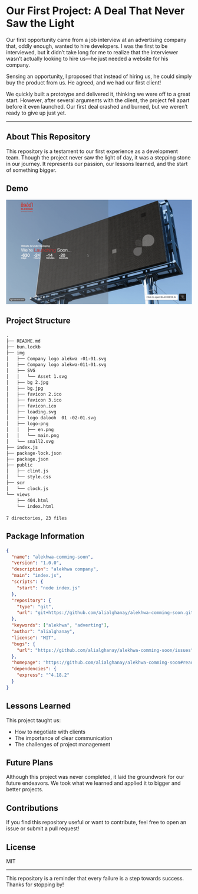 # Our First Project: A Deal That Never Saw the Light

Our first opportunity came from a job interview at an advertising company that, oddly enough, wanted to hire developers. I was the first to be interviewed, but it didn’t take long for me to realize that the interviewer wasn’t actually looking to hire us—he just needed a website for his company.

Sensing an opportunity, I proposed that instead of hiring us, he could simply buy the product from us. He agreed, and we had our first client!

We quickly built a prototype and delivered it, thinking we were off to a great start. However, after several arguments with the client, the project fell apart before it even launched. Our first deal crashed and burned, but we weren’t ready to give up just yet.

---

## About This Repository

This repository is a testament to our first experience as a development team. Though the project never saw the light of day, it was a stepping stone in our journey. It represents our passion, our lessons learned, and the start of something bigger.

## Demo

![Project Demo](img/demo.gif)

## Project Structure

```
.
├── README.md
├── bun.lockb
├── img
│   ├── Company logo alekwa -01-01.svg
│   ├── Company logo alekwa-011-01.svg
│   ├── SVG
│   │   └── Asset 1.svg
│   ├── bg 2.jpg
│   ├── bg.jpg
│   ├── favicon 2.ico
│   ├── favicon 3.ico
│   ├── favicon.ico
│   ├── loading.svg
│   ├── logo dalooh  01 -02-01.svg
│   ├── logo-png
│   │   ├── en.png
│   │   └── main.png
│   └── small2.svg
├── index.js
├── package-lock.json
├── package.json
├── public
│   ├── clint.js
│   └── style.css
├── scr
│   └── clock.js
└── views
    ├── 404.html
    └── index.html

7 directories, 23 files
```

## Package Information

```json
{
  "name": "alekhwa-comming-soon",
  "version": "1.0.0",
  "description": "alekhwa company",
  "main": "index.js",
  "scripts": {
    "start": "node index.js"
  },
  "repository": {
    "type": "git",
    "url": "git+https://github.com/alialghanay/alekhwa-comming-soon.git"
  },
  "keywords": ["alekhwa", "adverting"],
  "author": "alialghanay",
  "license": "MIT",
  "bugs": {
    "url": "https://github.com/alialghanay/alekhwa-comming-soon/issues"
  },
  "homepage": "https://github.com/alialghanay/alekhwa-comming-soon#readme",
  "dependencies": {
    "express": "^4.18.2"
  }
}
```

## Lessons Learned

This project taught us:

- How to negotiate with clients
- The importance of clear communication
- The challenges of project management

## Future Plans

Although this project was never completed, it laid the groundwork for our future endeavors. We took what we learned and applied it to bigger and better projects.

## Contributions

If you find this repository useful or want to contribute, feel free to open an issue or submit a pull request!

## License

MIT

---

This repository is a reminder that every failure is a step towards success. Thanks for stopping by!
